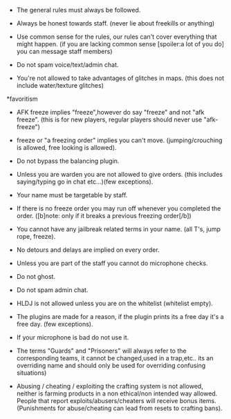 * The general rules must always be followed.

* Always be honest towards staff. (never lie about freekills or anything)

* Use common sense for the rules, our rules can't cover everything that might happen. (if you are lacking common sense [spoiler:a lot of you do] you can message staff members)

* Do not spam voice/text/admin chat.

* You're not allowed to take advantages of glitches in maps. (this does not include water/texture glitches)

*favoritism

* AFK freeze implies "freeze",however do say "freeze" and not "afk freeze". (this is for new players, regular players should never use "afk-freeze")

* freeze or "a freezing order" implies you can't move. (jumping/crouching is allowed, free looking is allowed).

* Do not bypass the balancing plugin.

* Unless you are warden you are not allowed to give orders. (this includes saying/typing go in chat etc...)(few exceptions).

* Your name must be targetable by staff.

* If there is no freeze order you may run off whenever you completed the order. ([b]note: only if it breaks a previous freezing order[/b])

* You cannot have any jailbreak related terms in your name. (all T's, jump rope, freeze).

* No detours and delays are implied on every order.

* Unless you are part of the staff you cannot do microphone checks.

* Do not ghost.

* Do not spam admin chat.

* HLDJ is not allowed unless you are on the whitelist (whitelist empty).

* The plugins are made for a reason, if the plugin prints its a free day it's a free day. (few exceptions).

* If your microphone is bad do not use it.

* The terms "Guards" and "Prisoners" will always refer to the corresponding teams, it cannot be changed,used in a trap,etc.. its an overriding name and should only be used for overriding confusing situations)

* Abusing / cheating / exploiting the crafting system is not allowed, neither is farming products in a non ethical/non intended way allowed. People that report exploits/abusers/cheaters will receive bonus items. (Punishments for abuse/cheating can lead from resets to crafting bans).